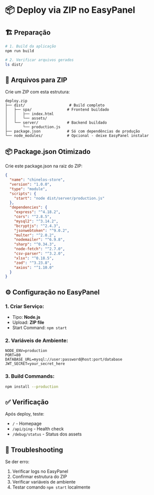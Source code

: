 # 📦 Deploy via ZIP no EasyPanel

## 🏗️ Preparação

```bash
# 1. Build da aplicação
npm run build

# 2. Verificar arquivos gerados
ls dist/
```

## 📁 Arquivos para ZIP

Crie um ZIP com esta estrutura:

```
deploy.zip
├── dist/                    # Build completo
│   ├── spa/                # Frontend buildado
│   │   ├── index.html
│   │   └── assets/
│   └── server/             # Backend buildado
│       └── production.js
├── package.json            # Só com dependências de produção
└── node_modules/           # Opcional - deixe EasyPanel instalar
```

## 📦 Package.json Otimizado

Crie este package.json na raiz do ZIP:

```json
{
  "name": "chinelos-store",
  "version": "1.0.0",
  "type": "module",
  "scripts": {
    "start": "node dist/server/production.js"
  },
  "dependencies": {
    "express": "^4.18.2",
    "cors": "^2.8.5",
    "mysql2": "^3.14.2",
    "bcryptjs": "^2.4.3",
    "jsonwebtoken": "^9.0.2",
    "multer": "^2.0.2",
    "nodemailer": "^6.9.8",
    "sharp": "^0.34.3",
    "node-fetch": "^2.7.0",
    "csv-parser": "^3.2.0",
    "xlsx": "^0.18.5",
    "zod": "^3.23.8",
    "axios": "^1.10.0"
  }
}
```

## ⚙️ Configuração no EasyPanel

### **1. Criar Serviço:**

- Tipo: **Node.js**
- Upload: **ZIP file**
- Start Command: `npm start`

### **2. Variáveis de Ambiente:**

```env
NODE_ENV=production
PORT=80
DATABASE_URL=mysql://user:password@host:port/database
JWT_SECRET=your_secret_here
```

### **3. Build Commands:**

```bash
npm install --production
```

## ✅ Verificação

Após deploy, teste:

- `/` - Homepage
- `/api/ping` - Health check
- `/debug/status` - Status dos assets

## 🚨 Troubleshooting

Se der erro:

1. Verificar logs no EasyPanel
2. Confirmar estrutura do ZIP
3. Verificar variáveis de ambiente
4. Testar comando `npm start` localmente
